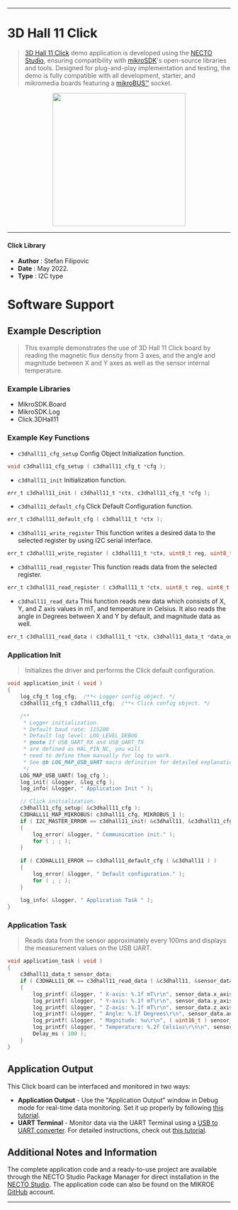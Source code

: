
---
# 3D Hall 11 Click

> [3D Hall 11 Click](https://www.mikroe.com/?pid_product=MIKROE-5188) demo application is developed using
the [NECTO Studio](https://www.mikroe.com/necto), ensuring compatibility with [mikroSDK](https://www.mikroe.com/mikrosdk)'s
open-source libraries and tools. Designed for plug-and-play implementation and testing, the demo is fully compatible with
all development, starter, and mikromedia boards featuring a [mikroBUS&trade;](https://www.mikroe.com/mikrobus) socket.

<p align="center">
  <img src="https://www.mikroe.com/?pid_product=MIKROE-5188&image=1" height=300px>
</p>

---

#### Click Library

- **Author**        : Stefan Filipovic
- **Date**          : May 2022.
- **Type**          : I2C type

# Software Support

## Example Description

> This example demonstrates the use of 3D Hall 11 Click board by reading the magnetic
flux density from 3 axes, and the angle and magnitude between X and Y axes
as well as the sensor internal temperature.

### Example Libraries

- MikroSDK.Board
- MikroSDK.Log
- Click.3DHall11

### Example Key Functions

- `c3dhall11_cfg_setup` Config Object Initialization function.
```c
void c3dhall11_cfg_setup ( c3dhall11_cfg_t *cfg );
```

- `c3dhall11_init` Initialization function.
```c
err_t c3dhall11_init ( c3dhall11_t *ctx, c3dhall11_cfg_t *cfg );
```

- `c3dhall11_default_cfg` Click Default Configuration function.
```c
err_t c3dhall11_default_cfg ( c3dhall11_t *ctx );
```

- `c3dhall11_write_register` This function writes a desired data to the selected register by using I2C serial interface.
```c
err_t c3dhall11_write_register ( c3dhall11_t *ctx, uint8_t reg, uint8_t data_in );
```

- `c3dhall11_read_register` This function reads data from the selected register.
```c
err_t c3dhall11_read_register ( c3dhall11_t *ctx, uint8_t reg, uint8_t *data_out );
```

- `c3dhall11_read_data` This function reads new data which consists of X, Y, and Z axis values in mT, and temperature in Celsius. It also reads the angle in Degrees between X and Y by default, and magnitude data as well.
```c
err_t c3dhall11_read_data ( c3dhall11_t *ctx, c3dhall11_data_t *data_out );
```

### Application Init

> Initializes the driver and performs the Click default configuration.

```c
void application_init ( void )
{
    log_cfg_t log_cfg;  /**< Logger config object. */
    c3dhall11_cfg_t c3dhall11_cfg;  /**< Click config object. */

    /** 
     * Logger initialization.
     * Default baud rate: 115200
     * Default log level: LOG_LEVEL_DEBUG
     * @note If USB_UART_RX and USB_UART_TX 
     * are defined as HAL_PIN_NC, you will 
     * need to define them manually for log to work. 
     * See @b LOG_MAP_USB_UART macro definition for detailed explanation.
     */
    LOG_MAP_USB_UART( log_cfg );
    log_init( &logger, &log_cfg );
    log_info( &logger, " Application Init " );

    // Click initialization.
    c3dhall11_cfg_setup( &c3dhall11_cfg );
    C3DHALL11_MAP_MIKROBUS( c3dhall11_cfg, MIKROBUS_1 );
    if ( I2C_MASTER_ERROR == c3dhall11_init( &c3dhall11, &c3dhall11_cfg ) ) 
    {
        log_error( &logger, " Communication init." );
        for ( ; ; );
    }
    
    if ( C3DHALL11_ERROR == c3dhall11_default_cfg ( &c3dhall11 ) )
    {
        log_error( &logger, " Default configuration." );
        for ( ; ; );
    }
    
    log_info( &logger, " Application Task " );
}
```

### Application Task

> Reads data from the sensor approximately every 100ms and displays the measurement values on the USB UART.

```c
void application_task ( void )
{
    c3dhall11_data_t sensor_data;
    if ( C3DHALL11_OK == c3dhall11_read_data ( &c3dhall11, &sensor_data ) )
    {
        log_printf( &logger, " X-axis: %.1f mT\r\n", sensor_data.x_axis );
        log_printf( &logger, " Y-axis: %.1f mT\r\n", sensor_data.y_axis );
        log_printf( &logger, " Z-axis: %.1f mT\r\n", sensor_data.z_axis );
        log_printf( &logger, " Angle: %.1f Degrees\r\n", sensor_data.angle );
        log_printf( &logger, " Magnitude: %u\r\n", ( uint16_t ) sensor_data.magnitude );
        log_printf( &logger, " Temperature: %.2f Celsius\r\n\n", sensor_data.temperature );
        Delay_ms ( 100 );
    }
}
```

## Application Output

This Click board can be interfaced and monitored in two ways:
- **Application Output** - Use the "Application Output" window in Debug mode for real-time data monitoring.
Set it up properly by following [this tutorial](https://www.youtube.com/watch?v=ta5yyk1Woy4).
- **UART Terminal** - Monitor data via the UART Terminal using
a [USB to UART converter](https://www.mikroe.com/click/interface/usb?interface*=uart,uart). For detailed instructions,
check out [this tutorial](https://help.mikroe.com/necto/v2/Getting%20Started/Tools/UARTTerminalTool).

## Additional Notes and Information

The complete application code and a ready-to-use project are available through the NECTO Studio Package Manager for 
direct installation in the [NECTO Studio](https://www.mikroe.com/necto). The application code can also be found on
the MIKROE [GitHub](https://github.com/MikroElektronika/mikrosdk_click_v2) account.

---
